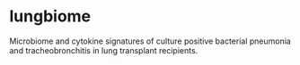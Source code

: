 # lungbiome
Microbiome and cytokine signatures of culture positive bacterial pneumonia and tracheobronchitis in lung transplant recipients.
